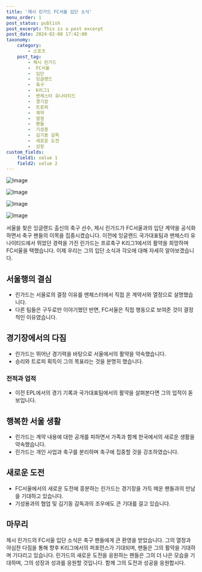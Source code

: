 ```yaml
---
title: '제시 린가드 FC서울 입단 소식'
menu_order: 1
post_status: publish
post_excerpt: This is a post excerpt
post_date: 2024-02-08 17:42:00
taxonomy:
    category:
        - 스포츠
    post_tag:
        - 제시 린가드
        -  FC서울
        -  입단
        -  잉글랜드
        -  축구
        -  K리그1
        -  맨체스터 유나이티드
        -  경기장
        -  트로피
        -  계약
        -  열정
        -  팬들
        -  기성용
        -  김기동 감독
        -  새로운 도전
        -  성장
custom_fields:
    field1: value 1
    field2: value 2
---
```


![Image](https://imgnews.pstatic.net/image/421/2024/02/08/0007343883_001_20240208150912548.jpg?type=w647)

![Image](https://imgnews.pstatic.net/image/421/2024/02/08/0007343883_002_20240208150912663.jpg?type=w647)

![Image](https://imgnews.pstatic.net/image/421/2024/02/08/0007343883_003_20240208150912837.jpg?type=w647)

![Image](https://imgnews.pstatic.net/image/421/2024/02/08/0007343883_004_20240208150912917.jpg?type=w647)

서울을 찾은 잉글랜드 출신의 축구 선수, 제시 린가드가 FC서울과의 입단 계약을 공식화하면서 축구 팬들의 이목을 집중시켰습니다. 이전에 잉글랜드 국가대표팀과 맨체스터 유나이티드에서 뛰었던 경력을 가진 린가드는 프로축구 K리그1에서의 활약을 희망하며 FC서울을 택했습니다. 이제 우리는 그의 입단 소식과 각오에 대해 자세히 알아보겠습니다.
## 서울행의 결심
- 린가드는 서울로의 결정 이유를 맨체스터에서 직접 온 계약서와 열정으로 설명했습니다.
- 다른 팀들은 구두로만 이야기했던 반면, FC서울은 직접 행동으로 보여준 것이 결정적인 이유였습니다.
## 경기장에서의 다짐
- 린가드는 뛰어난 경기력을 바탕으로 서울에서의 활약을 약속했습니다.
- 승리와 트로피 획득이 그의 목표라는 것을 분명히 했습니다.
### 전적과 업적
- 이전 EPL에서의 경기 기록과 국가대표팀에서의 활약을 살펴본다면 그의 업적이 돋보입니다.
## 행복한 서울 생활
- 린가드는 계약 내용에 대한 공개를 피하면서 가족과 함께 한국에서의 새로운 생활을 약속했습니다.
- 린가드는 개인 사업과 축구를 분리하며 축구에 집중할 것을 강조하였습니다.
## 새로운 도전
- FC서울에서의 새로운 도전에 흥분하는 린가드는 경기장을 가득 메운 팬들과의 만남을 기대하고 있습니다.
- 기성용과의 협업 및 김기동 감독과의 조우에도 큰 기대를 걸고 있습니다.
## 마무리
제시 린가드의 FC서울 입단 소식은 축구 팬들에게 큰 환영을 받았습니다. 그의 열정과 야심찬 다짐을 통해 향후 K리그에서의 퍼포먼스가 기대되며, 팬들은 그의 활약을 기대하며 기다리고 있습니다. 린가드의 새로운 도전을 응원하는 팬들은 그의 더 나은 모습을 기대하며, 그의 성장과 성과를 응원할 것입니다. 함께 그의 도전과 성공을 응원합시다.
